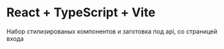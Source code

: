 # React + TypeScript + Vite

Набор стилизированых компонентов и заготовка под api, со страницей входа